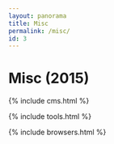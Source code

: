 ```yaml
---
layout: panorama
title: Misc
permalink: /misc/
id: 3
---
```



# Misc (2015)

{% include cms.html %}

{% include tools.html %}

{% include browsers.html %}
